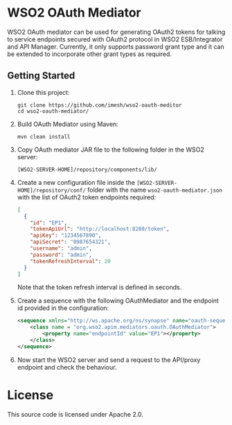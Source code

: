 # WSO2 OAuth Mediator

WSO2 OAuth mediator can be used for generating OAuth2 tokens for talking to service endpoints 
secured with OAuth2 protocol in WSO2 ESB/Integrator and API Manager. Currently, it only supports 
password grant type and it can be extended to incorporate other grant types as required.

## Getting Started

1. Clone this project:

   ````
   git clone https://github.com/imesh/wso2-oauth-meditor
   cd wso2-oauth-mediator/
   ````

2. Build OAuth Mediator using Maven:

   ````
   mvn clean install
   ````

3. Copy OAuth mediator JAR file to the following folder in the WSO2 server:

   ````
   [WSO2-SERVER-HOME]/repository/components/lib/
   ````
   
4. Create a new configuration file inside the ```[WSO2-SERVER-HOME]/repository/conf/``` folder with the name 
```wso2-oauth-mediator.json``` with the list of OAuth2 token endpoints required:

   ````json
   [
     {
       "id": "EP1",
       "tokenApiUrl": "http://localhost:8280/token",
       "apiKey": "1234567890",
       "apiSecret": "0987654321",
       "username": "admin",
       "password": "admin",
       "tokenRefreshInterval": 20
     }
   ]
   ````
   
   Note that the token refresh interval is defined in seconds.

5. Create a sequence with the following OAuthMediator and the endpoint id provided in the configuration:

   ````xml
   <sequence xmlns="http://ws.apache.org/ns/synapse" name="oauth-sequence">
       <class name = "org.wso2.apim.mediators.oauth.OAuthMediator">
           <property name="endpointId" value="EP1"></property>
       </class>
   </sequence>
   ````
   
6. Now start the WSO2 server and send a request to the API/proxy endpoint and check the behaviour.
    
# License

This source code is licensed under Apache 2.0.